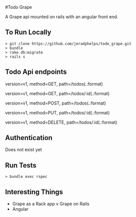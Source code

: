 #Todo Grape

A Grape api mounted on rails with an angular front end.  

## To Run Locally

    > git clone https://github.com/jeradphelps/todo_grape.git
    > bundle
    > rake db:migrate
    > rails s
    
## Todo Api endpoints

version=v1, method=GET, path=/todos(.:format)

version=v1, method=GET, path=/todos/:id(.:format)

version=v1, method=POST, path=/todos(.:format)

version=v1, method=PUT, path=/todos/:id(.:format)

version=v1, method=DELETE, path=/todos/:id(.:format)


## Authentication

Does not exist yet

## Run Tests

    > bundle exec rspec
    
## Interesting Things
* Grape as a Rack app v Grape on Rails
* Angular


